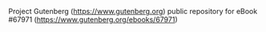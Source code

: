 Project Gutenberg (https://www.gutenberg.org) public repository for
eBook #67971 (https://www.gutenberg.org/ebooks/67971)
